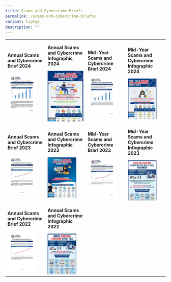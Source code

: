 ```yaml
---
title: Scams and Cybercrime Briefs
permalink: /scams-and-cybercrime-briefs/
variant: tiptap
description: ""
---
```

<table style="minWidth: 100px">
<colgroup>
<col>
<col>
<col>
<col>
</colgroup>
<tbody>
<tr>
<td rowspan="1" colspan="1">
<p><strong>Annual Scams and Cybercrime Brief 2024</strong>
</p><a class="isomer-image-wrapper" href="/files/Scams%20and%20Cybercrime%20Briefs/2024_Annual_SCC_Brief.pdf"><img style="width: 80%;" height="auto" width="100%" alt="" src="/images/Scams and Cybercrime Briefs/2024_Annual_SCC_Brief.jpg"></a>
</td>
<td rowspan="1" colspan="1">
<p><strong>Annual Scams and Cybercrime Infographic 2024</strong>
</p><a class="isomer-image-wrapper" href="/files/Scams%20and%20Cybercrime%20Briefs/2024_Annual_SCC_Infographic.pdf"><img style="width: 100%" height="auto" width="100%" alt="" src="/images/Scams and Cybercrime Briefs/2024_Annual_SCC_Infographic.jpg"></a>
</td>
<td rowspan="1" colspan="1">
<p><strong>Mid-Year Scams and Cybercrime Brief 2024</strong>
</p><a class="isomer-image-wrapper" href="/files/Scams%20and%20Cybercrime%20Briefs/2024_Mid_Year_SCC_Brief.pdf"><img style="width: 80%;" height="auto" width="100%" alt="" src="/images/Scams and Cybercrime Briefs/2024_Mid_Year_SCC_Brief.jpg"></a>
</td>
<td rowspan="1" colspan="1">
<p><strong>Mid-Year Scams and Cybercrime Infographic 2024</strong>
</p><a class="isomer-image-wrapper" href="/files/Scams%20and%20Cybercrime%20Briefs/2024_Mid_Year_SCC_Infographic.pdf"><img style="width: 80%;" height="auto" width="100%" alt="" src="/images/Scams and Cybercrime Briefs/2024_Mid_Year_SCC_Infographic.jpg"></a>
</td>
</tr>
<tr>
<td rowspan="1" colspan="1">
<p><strong>Annual Scams and Cybercrime Brief 2023</strong>
</p><a class="isomer-image-wrapper" href="/files/Scams%20and%20Cybercrime%20Briefs/2023_Annual_SCC_Brief.pdf"><img style="width: 80%;" height="auto" width="100%" alt="" src="/images/Scams and Cybercrime Briefs/2023_Annual_SCC_Brief.jpg"></a>
</td>
<td rowspan="1" colspan="1">
<p><strong>Annual Scams and Cybercrime Infographic 2023</strong>
</p><a class="isomer-image-wrapper" href="/files/Scams%20and%20Cybercrime%20Briefs/2023_Annual_SCC_Infographic.pdf"><img style="width: 80%;" height="auto" width="100%" alt="" src="/images/Scams and Cybercrime Briefs/2023_Annual_SCC_Infographic.jpg"></a>
</td>
<td rowspan="1" colspan="1">
<p><strong>Mid-Year Scams and Cybercrime Brief 2023</strong>
</p><a class="isomer-image-wrapper" href="/files/Scams%20and%20Cybercrime%20Briefs/2023_Mid_Year_SCC_Brief.pdf"><img style="width: 80%;" height="auto" width="100%" alt="" src="/images/Scams and Cybercrime Briefs/2023_Mid_Year_SCC_Brief.jpg"></a>
</td>
<td rowspan="1" colspan="1">
<p><strong>Mid-Year Scams and Cybercrime Infographic 2023</strong>
</p><a class="isomer-image-wrapper" href="/files/Scams%20and%20Cybercrime%20Briefs/2023_Mid_Year_SCC_Infographic.pdf"><img style="width: 80%;" height="auto" width="100%" alt="" src="/images/Scams and Cybercrime Briefs/2023_Mid_Year_SCC_Infographic.jpg"></a>
</td>
</tr>
<tr>
<td rowspan="1" colspan="1">
<p><strong>Annual Scams and Cybercrime Brief 2022</strong>
</p><a class="isomer-image-wrapper" href="/files/Scams%20and%20Cybercrime%20Briefs/2022_Annual_SCC_Brief.pdf"><img style="width: 80%;" height="auto" width="100%" alt="" src="/images/Scams and Cybercrime Briefs/2022_Annual_SCC_Brief.jpg"></a>
</td>
<td rowspan="1" colspan="1">
<p><strong>Annual Scams and Cybercrime Infographic 2022</strong>
</p><a class="isomer-image-wrapper" href="/files/Scams%20and%20Cybercrime%20Briefs/2022_Annual_SCC_Infographic.pdf"><img style="width: 80%;" height="auto" width="100%" alt="" src="/images/Scams and Cybercrime Briefs/2022_Annual_SCC_Infographic.jpg"></a>
</td>
<td rowspan="1" colspan="1">
<p></p>
</td>
<td rowspan="1" colspan="1">
<p></p>
</td>
</tr>
</tbody>
</table>
<p></p>
<p></p>